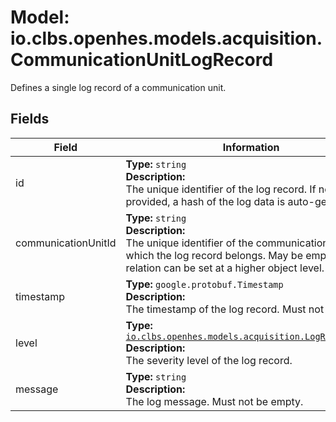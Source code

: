 # Model: io.clbs.openhes.models.acquisition.CommunicationUnitLogRecord

Defines a single log record of a communication unit.

## Fields

| Field | Information |
| --- | --- |
| id | <b>Type:</b> `string`<br><b>Description:</b><br>The unique identifier of the log record. If not provided, a hash of the log data is auto-generated. |
| communicationUnitId | <b>Type:</b> `string`<br><b>Description:</b><br>The unique identifier of the communication unit to which the log record belongs. May be empty and the relation can be set at a higher object level. |
| timestamp | <b>Type:</b> `google.protobuf.Timestamp`<br><b>Description:</b><br>The timestamp of the log record. Must not be empty. |
| level | <b>Type:</b> [`io.clbs.openhes.models.acquisition.LogRecordLevel`](enum-io-clbs-openhes-models-acquisition-logrecordlevel.md)<br><b>Description:</b><br>The severity level of the log record. |
| message | <b>Type:</b> `string`<br><b>Description:</b><br>The log message. Must not be empty. |

